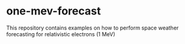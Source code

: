 # one-mev-forecast
This repository contains examples on how to perform space weather forecasting for relativistic electrons (1 MeV)
